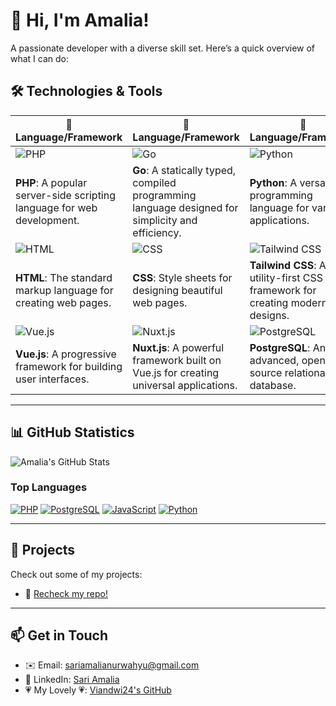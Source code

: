 # 👋 Hi, I'm Amalia!

A passionate developer with a diverse skill set. Here’s a quick overview of what I can do:

## 🛠️ Technologies & Tools

| 🌈 **Language/Framework** | 🌈 **Language/Framework** | 🌈 **Language/Framework** | 🌈 **Language/Framework** |
|----------------------------|----------------------------|----------------------------|----------------------------|
| ![PHP](https://img.shields.io/badge/PHP-777BB4?style=flat-square&logo=php&logoColor=white)  | ![Go](https://img.shields.io/badge/Go-00ADD8?style=flat-square&logo=go&logoColor=white) | ![Python](https://img.shields.io/badge/Python-3776AB?style=flat-square&logo=python&logoColor=white) | ![JavaScript](https://img.shields.io/badge/JavaScript-F7DF1E?style=flat-square&logo=javascript&logoColor=black) |
| **PHP**: A popular server-side scripting language for web development. | **Go**: A statically typed, compiled programming language designed for simplicity and efficiency. | **Python**: A versatile programming language for various applications. | **JavaScript**: The language of the web, essential for interactive websites. |
| ![HTML](https://img.shields.io/badge/HTML5-E34F26?style=flat-square&logo=html5&logoColor=white) | ![CSS](https://img.shields.io/badge/CSS3-1572B6?style=flat-square&logo=css3&logoColor=white) | ![Tailwind CSS](https://img.shields.io/badge/Tailwind%20CSS-06B6D4?style=flat-square&logo=tailwind-css&logoColor=white) | ![Bootstrap](https://img.shields.io/badge/Bootstrap-7952B3?style=flat-square&logo=bootstrap&logoColor=white) |
| **HTML**: The standard markup language for creating web pages. | **CSS**: Style sheets for designing beautiful web pages. | **Tailwind CSS**: A utility-first CSS framework for creating modern designs. | **Bootstrap**: A framework for building responsive, mobile-first sites. |
| ![Vue.js](https://img.shields.io/badge/Vue.js-4FC08D?style=flat-square&logo=vue.js&logoColor=white) | ![Nuxt.js](https://img.shields.io/badge/Nuxt.js-00DC82?style=flat-square&logo=nuxt.js&logoColor=white) | ![PostgreSQL](https://img.shields.io/badge/PostgreSQL-4169E1?style=flat-square&logo=postgresql&logoColor=white) | ![RHEL](https://img.shields.io/badge/RHEL-CC0000?style=flat-square&logo=redhat&logoColor=white) |
| **Vue.js**: A progressive framework for building user interfaces. | **Nuxt.js**: A powerful framework built on Vue.js for creating universal applications. | **PostgreSQL**: An advanced, open-source relational database. | **RHEL**: Red Hat Enterprise Linux, a leading enterprise operating system. |

---

## 📊 GitHub Statistics
![Amalia's GitHub Stats](https://github-readme-stats.vercel.app/api?username=amalyawww&show_icons=true&hide_title=true&count_private=true&theme=white&bg_color=ffffff&text_color=99999)

### Top Languages

[![PHP](https://img.shields.io/badge/PHP-777BB4?style=for-the-badge&logo=php&logoColor=white)](https://github.com/amalyawww) 
[![PostgreSQL](https://img.shields.io/badge/PostgreSQL-4169E1?style=for-the-badge&logo=postgresql&logoColor=white)](https://github.com/amalyawww)
[![JavaScript](https://img.shields.io/badge/JavaScript-F7DF1E?style=for-the-badge&logo=javascript&logoColor=black)](https://github.com/amalyawww)
[![Python](https://img.shields.io/badge/Python-3776AB?style=for-the-badge&logo=python&logoColor=white)](https://github.com/amalyawww)

---

## 🚀 Projects

Check out some of my projects:
- 🌟 [Recheck my repo!](https://github.com/amalyawww)

---

## 📫 Get in Touch
- ✉️ Email: [sariamalianurwahyu@gmail.com](mailto:sariamalianurwahyu@gmail.com)
- 💼 LinkedIn: [Sari Amalia](https://www.linkedin.com/in/sari-amalia/)
- 💗 My Lovely 💗: [Viandwi24's GitHub](https://github.com/viandwi24)
